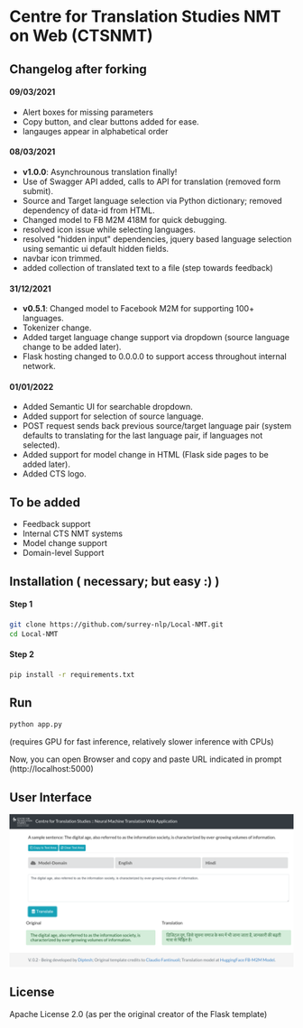 # Centre for Translation Studies NMT on Web (CTSNMT)

## Changelog after forking

#### 09/03/2021
- Alert boxes for missing parameters
- Copy button, and clear buttons added for ease.
- langauges appear in alphabetical order
#### 08/03/2021
- **v1.0.0**: Asynchrounous translation finally!
- Use of Swagger API added, calls to API for translation (removed form submit).
- Source and Target language selection via Python dictionary; removed dependency of data-id from HTML. 
- Changed model to FB M2M 418M for quick debugging.
- resolved icon issue while selecting languages.
- resolved "hidden input" dependencies, jquery based language selection using semantic ui default hidden fields.
- navbar icon trimmed.
- added collection of translated text to a file (step towards feedback)
#### 31/12/2021
- **v0.5.1**: Changed model to Facebook M2M for supporting 100+ languages.
- Tokenizer change.
- Added target language change support via dropdown (source language change to be added later).
- Flask hosting changed to 0.0.0.0 to support access throughout internal network.

#### 01/01/2022
- Added Semantic UI for searchable dropdown.
- Added support for selection of source language.
- POST request sends back previous source/target language pair (system defaults to translating for the last language pair, if languages not selected).
- Added support for model change in HTML (Flask side pages to be added later).
- Added CTS logo.

## To be added
- Feedback support
- Internal CTS NMT systems
- Model change support
- Domain-level Support

## Installation ( necessary; but easy :) )

#### Step 1
```bash
git clone https://github.com/surrey-nlp/Local-NMT.git
cd Local-NMT
```
#### Step 2
```bash
pip install -r requirements.txt
```
## Run
```bash
python app.py
```
 (requires GPU for fast inference, relatively slower inference with CPUs)

Now, you can open Browser and copy and paste URL indicated in prompt (http://localhost:5000)

## User Interface

![alt text](screen.png?raw=true "User Interface")

## License
Apache License 2.0 (as per the original creator of the Flask template)
 
